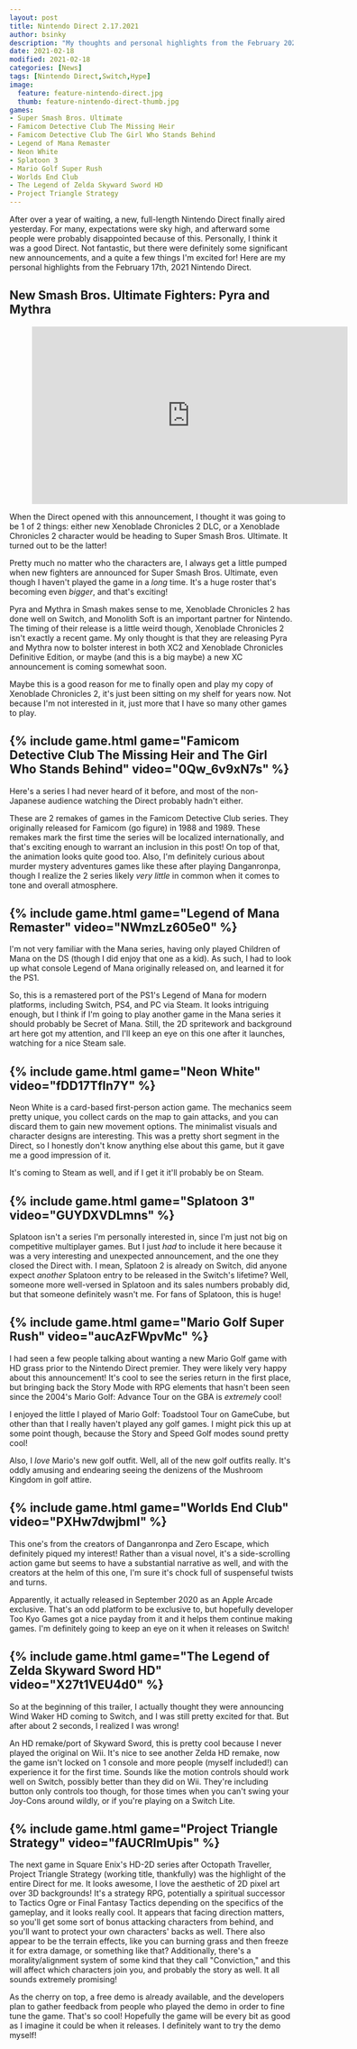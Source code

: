 ```yaml
---
layout: post
title: Nintendo Direct 2.17.2021
author: bsinky
description: "My thoughts and personal highlights from the February 2021 Nintendo Direct."
date: 2021-02-18
modified: 2021-02-18
categories: [News]
tags: [Nintendo Direct,Switch,Hype]
image:
  feature: feature-nintendo-direct.jpg
  thumb: feature-nintendo-direct-thumb.jpg
games:
- Super Smash Bros. Ultimate
- Famicom Detective Club The Missing Heir
- Famicom Detective Club The Girl Who Stands Behind
- Legend of Mana Remaster
- Neon White
- Splatoon 3
- Mario Golf Super Rush
- Worlds End Club
- The Legend of Zelda Skyward Sword HD
- Project Triangle Strategy
---
```


After over a year of waiting, a new, full-length Nintendo Direct finally aired
yesterday. For many, expectations were sky high, and afterward some people were
probably disappointed because of this. Personally, I think it was a good Direct.
Not fantastic, but there were definitely some significant new announcements, and
a quite a few things I'm excited for! Here are my personal highlights from the
February 17th, 2021 Nintendo Direct.

<!--more-->

## New Smash Bros. Ultimate Fighters: Pyra and Mythra

<figure class="center">
  <iframe width="560" height="315" src="https://www.youtube.com/embed/LihaGcd1dtg" frameborder="0" allow="accelerometer; autoplay; encrypted-media; gyroscope; picture-in-picture" allowfullscreen></iframe>
</figure>

When the Direct opened with this announcement, I thought it was going to be 1 of
2 things: either new Xenoblade Chronicles 2 DLC, or a Xenoblade Chronicles 2
character would be heading to Super Smash Bros. Ultimate. It turned out to be
the latter!

Pretty much no matter who the characters are, I always get a little pumped when
new fighters are announced for Super Smash Bros. Ultimate, even though I haven't
played the game in a *long* time. It's a huge roster that's becoming even
*bigger*, and that's exciting!

Pyra and Mythra in Smash makes sense to me, Xenoblade Chronicles 2 has done well
on Switch, and Monolith Soft is an important partner for Nintendo. The timing of
their release is a little weird though, Xenoblade Chronicles 2 isn't exactly a
recent game. My only thought is that they are releasing Pyra and Mythra now to
bolster interest in both XC2 and Xenoblade Chronicles Definitive Edition, or
maybe (and this is a big maybe) a new XC announcement is coming somewhat soon.

Maybe this is a good reason for me to finally open and play my copy of Xenoblade
Chronicles 2, it's just been sitting on my shelf for years now. Not because I'm
not interested in it, just more that I have so many other games to play.

## {% include game.html game="Famicom Detective Club The Missing Heir and The Girl Who Stands Behind" video="0Qw_6v9xN7s" %}

Here's a series I had never heard of it before, and most of the non-Japanese
audience watching the Direct probably hadn't either.

These are 2 remakes of games in the Famicom Detective Club series. They
originally released for Famicom (go figure) in 1988 and 1989. These remakes mark
the first time the series will be localized internationally, and that's exciting
enough to warrant an inclusion in this post! On top of that, the animation looks
quite good too. Also, I'm definitely curious about murder mystery adventures
games like these after playing Danganronpa, though I realize the 2 series likely
*very little* in common when it comes to tone and overall atmosphere.

## {% include game.html game="Legend of Mana Remaster" video="NWmzLz605e0" %}

I'm not very familiar with the Mana series, having only played Children of Mana
on the DS (though I did enjoy that one as a kid). As such, I had to look up what
console Legend of Mana originally released on, and learned it for the PS1.

So, this is a remastered port of the PS1's Legend of Mana for modern platforms,
including Switch, PS4, and PC via Steam. It looks intriguing enough, but I think
if I'm going to play another game in the Mana series it should probably be
Secret of Mana. Still, the 2D spritework and background art here got my
attention, and I'll keep an eye on this one after it launches, watching for a
nice Steam sale.

## {% include game.html game="Neon White" video="fDD17TfIn7Y" %}

Neon White is a card-based first-person action game. The mechanics seem pretty
unique, you collect cards on the map to gain attacks, and you can discard them
to gain new movement options. The minimalist visuals and character designs are
interesting. This was a pretty short segment in the Direct, so I honestly don't
know anything else about this game, but it gave me a good impression of it.

It's coming to Steam as well, and if I get it it'll probably be on Steam.

## {% include game.html game="Splatoon 3" video="GUYDXVDLmns" %}

Splatoon isn't a series I'm personally interested in, since I'm just not big on
competitive multiplayer games. But I just *had* to include it here because it
was a very interesting and unexpected announcement, and the one they closed the
Direct with. I mean, Splatoon 2 is already on Switch, did anyone expect
*another* Splatoon entry to be released in the Switch's lifetime? Well, someone
more well-versed in Splatoon and its sales numbers probably did, but that
someone definitely wasn't me. For fans of Splatoon, this is huge!

## {% include game.html game="Mario Golf Super Rush" video="aucAzFWpvMc" %}

I had seen a few people talking about wanting a new Mario Golf game with HD
grass prior to the Nintendo Direct premier. They were likely very happy about
this announcement! It's cool to see the series return in the first place, but
bringing back the Story Mode with RPG elements that hasn't been seen since the
2004's Mario Golf: Advance Tour on the GBA is *extremely* cool!

I enjoyed the little I played of Mario Golf: Toadstool Tour on GameCube, but
other than that I really haven't played any golf games. I might pick this up at
some point though, because the Story and Speed Golf modes sound pretty cool!

Also, I *love* Mario's new golf outfit. Well, all of the new golf outfits
really. It's oddly amusing and endearing seeing the denizens of the Mushroom
Kingdom in golf attire.

## {% include game.html game="Worlds End Club" video="PXHw7dwjbmI" %}

This one's from the creators of Danganronpa and Zero Escape, which definitely
piqued my interest! Rather than a visual novel, it's a side-scrolling action
game but seems to have a substantial narrative as well, and with the creators at
the helm of this one, I'm sure it's chock full of suspenseful twists and turns.

Apparently, it actually released in September 2020 as an Apple Arcade exclusive.
That's an odd platform to be exclusive to, but hopefully developer Too Kyo Games
got a nice payday from it and it helps them continue making games. I'm
definitely going to keep an eye on it when it releases on Switch!

## {% include game.html game="The Legend of Zelda Skyward Sword HD" video="X27t1VEU4d0" %}

So at the beginning of this trailer, I actually thought they were announcing
Wind Waker HD coming to Switch, and I was still pretty excited for that. But
after about 2 seconds, I realized I was wrong!

An HD remake/port of Skyward Sword, this is pretty cool because I never played
the original on Wii. It's nice to see another Zelda HD remake, now the game
isn't locked on 1 console and more people (myself included!) can experience it
for the first time. Sounds like the motion controls should work well on Switch,
possibly better than they did on Wii. They're including button only controls too
though, for those times when you can't swing your Joy-Cons around wildly, or if
you're playing on a Switch Lite.

## {% include game.html game="Project Triangle Strategy" video="fAUCRImUpis" %}

The next game in Square Enix's HD-2D series after Octopath Traveller, Project
Triangle Strategy (working title, thankfully) was the highlight of the entire
Direct for me. It looks awesome, I love the aesthetic of 2D pixel art over 3D
backgrounds! It's a strategy RPG, potentially a spiritual successor to Tactics
Ogre or Final Fantasy Tactics depending on the specifics of the gameplay, and it
looks really cool. It appears that facing direction matters, so you'll get some
sort of bonus attacking characters from behind, and you'll want to protect your
own characters' backs as well. There also appear to be the terrain effects, like
you can burning grass and then freeze it for extra damage, or something like
that? Additionally, there's a morality/alignment system of some kind that they
call "Conviction," and this will affect which characters join you, and probably
the story as well. It all sounds extremely promising!

As the cherry on top, a free demo is already available, and the developers plan
to gather feedback from people who played the demo in order to fine tune the
game. That's so cool! Hopefully the game will be every bit as good as I imagine
it could be when it releases. I definitely want to try the demo myself!
